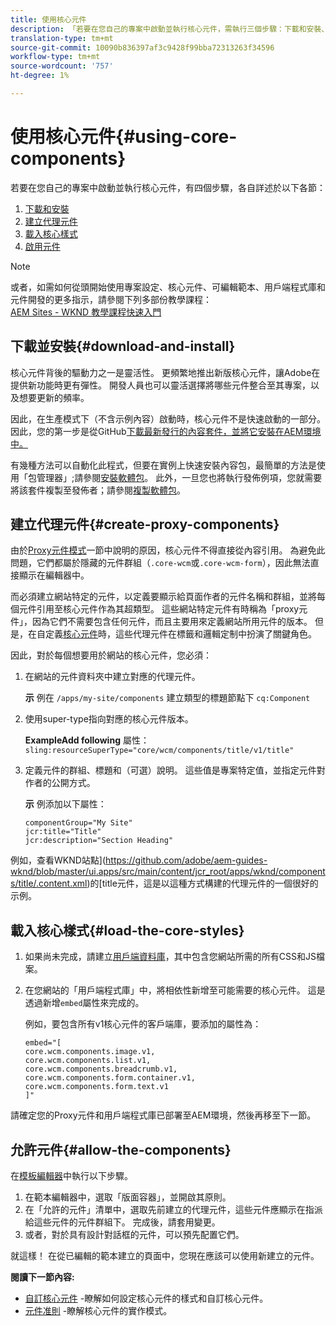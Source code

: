```yaml
---
title: 使用核心元件
description: 「若要在您自己的專案中啟動並執行核心元件，需執行三個步驟：下載和安裝、建立Proxy元件、載入核心樣式，以及允許範本上的元件。」
translation-type: tm+mt
source-git-commit: 10090b836397af3c9428f99bba72313263f34596
workflow-type: tm+mt
source-wordcount: '757'
ht-degree: 1%

---
```



# 使用核心元件{#using-core-components}

若要在您自己的專案中啟動並執行核心元件，有四個步驟，各自詳述於以下各節：

1. [下載和安裝](#download-and-install)
1. [建立代理元件](#create-proxy-components)
1. [載入核心樣式](#load-the-core-styles)
1. [啟用元件](#allow-the-components)

>[!NOTE]
>
>或者，如需如何從頭開始使用專案設定、核心元件、可編輯範本、用戶端程式庫和元件開發的更多指示，請參閱下列多部份教學課程：\
>[AEM Sites - WKND 教學課程快速入門](https://docs.adobe.com/content/help/en/experience-manager-learn/getting-started-wknd-tutorial-develop/overview.html)

## 下載並安裝{#download-and-install}

核心元件背後的驅動力之一是靈活性。 更頻繁地推出新版核心元件，讓Adobe在提供新功能時更有彈性。 開發人員也可以靈活選擇將哪些元件整合至其專案，以及想要更新的頻率。

因此，在生產模式下（不含示例內容）啟動時，核心元件不是快速啟動的一部分。 因此，您的第一步是從GitHub[下載最新發行的內容套件，並將它安裝在AEM環境中。](https://github.com/adobe/aem-core-wcm-components/releases/latest)

有幾種方法可以自動化此程式，但要在實例上快速安裝內容包，最簡單的方法是使用「包管理器」;請參閱[安裝軟體包](https://docs.adobe.com/content/help/en/experience-manager-65/administering/contentmanagement/package-manager.html#installing-packages)。 此外，一旦您也將執行發佈例項，您就需要將該套件複製至發佈者；請參閱[複製軟體包](https://docs.adobe.com/content/help/en/experience-manager-65/administering/contentmanagement/package-manager.html#replicating-packages)。

## 建立代理元件{#create-proxy-components}

由於[Proxy元件模式](/help/developing/guidelines.md#proxy-component-pattern)一節中說明的原因，核心元件不得直接從內容引用。 為避免此問題，它們都屬於隱藏的元件群組（`.core-wcm`或`.core-wcm-form`），因此無法直接顯示在編輯器中。

而必須建立網站特定的元件，以定義要顯示給頁面作者的元件名稱和群組，並將每個元件引用至核心元件作為其超類型。 這些網站特定元件有時稱為「proxy元件」，因為它們不需要包含任何元件，而且主要用來定義網站所用元件的版本。 但是，在自定義[核心元件](/help/developing/customizing.md)時，這些代理元件在標籤和邏輯定制中扮演了關鍵角色。

因此，對於每個想要用於網站的核心元件，您必須：

1. 在網站的元件資料夾中建立對應的代理元件。

   **示**
例在 `/apps/my-site/components` 建立類型的標題節點下  `cq:Component`

1. 使用super-type指向對應的核心元件版本。

   **ExampleAdd following**
屬性：\
   `sling:resourceSuperType="core/wcm/components/title/v1/title"`

1. 定義元件的群組、標題和（可選）說明。 這些值是專案特定值，並指定元件對作者的公開方式。

   **示**
例添加以下屬性：

   ```shell
   componentGroup="My Site"
   jcr:title="Title"  
   jcr:description="Section Heading"
   ```

例如，查看WKND站點](https://github.com/adobe/aem-guides-wknd/blob/master/ui.apps/src/main/content/jcr_root/apps/wknd/components/title/.content.xml)的[title元件，這是以這種方式構建的代理元件的一個很好的示例。

## 載入核心樣式{#load-the-core-styles}

1. 如果尚未完成，請建立[用戶端資料庫](https://experienceleague.adobe.com/docs/experience-manager-cloud-service/implementing/developing/full-stack/clientlibs.html)，其中包含您網站所需的所有CSS和JS檔案。
1. 在您網站的「用戶端程式庫」中，將相依性新增至可能需要的核心元件。 這是透過新增`embed`屬性來完成的。

   例如，要包含所有v1核心元件的客戶端庫，要添加的屬性為：

   ```shell
   embed="[  
   core.wcm.components.image.v1,  
   core.wcm.components.list.v1,  
   core.wcm.components.breadcrumb.v1,  
   core.wcm.components.form.container.v1,  
   core.wcm.components.form.text.v1  
   ]"
   ```

請確定您的Proxy元件和用戶端程式庫已部署至AEM環境，然後再移至下一節。

## 允許元件{#allow-the-components}

在[模板編輯器](https://docs.adobe.com/content/help/en/experience-manager-cloud-service/sites/authoring/features/templates.html)中執行以下步驟。

1. 在範本編輯器中，選取「版面容器」，並開啟其原則。
1. 在「允許的元件」清單中，選取先前建立的代理元件，這些元件應顯示在指派給這些元件的元件群組下。 完成後，請套用變更。
1. 或者，對於具有設計對話框的元件，可以預先配置它們。

就這樣！ 在從已編輯的範本建立的頁面中，您現在應該可以使用新建立的元件。

**閱讀下一節內容:**

* [自訂核心元件](/help/developing/customizing.md) -瞭解如何設定核心元件的樣式和自訂核心元件。
* [元件准則](/help/developing/guidelines.md) -瞭解核心元件的實作模式。
